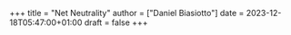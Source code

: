 +++
title = "Net Neutrality"
author = ["Daniel Biasiotto"]
date = 2023-12-18T05:47:00+01:00
draft = false
+++
